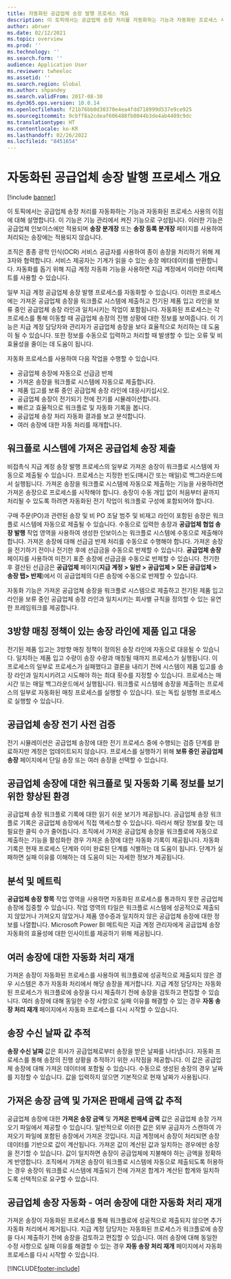 ```yaml
---
title: 자동화된 공급업체 송장 발행 프로세스 개요
description: 이 토픽에서는 공급업체 송장 처리를 자동화하는 기능과 자동화된 프로세스 사용의 이점에 대해 설명합니다.
author: abruer
ms.date: 02/12/2021
ms.topic: overview
ms.prod: ''
ms.technology: ''
ms.search.form: ''
audience: Application User
ms.reviewer: twheeloc
ms.assetid: ''
ms.search.region: Global
ms.author: shpandey
ms.search.validFrom: 2017-08-30
ms.dyn365.ops.version: 10.0.14
ms.openlocfilehash: f21b76bb0d30370e4ea4fdd718999d537e9ce925
ms.sourcegitcommit: 9cbff8a2cdeaf606488fb0044b3de4ab4409c9dc
ms.translationtype: HT
ms.contentlocale: ko-KR
ms.lasthandoff: 02/26/2022
ms.locfileid: "8451654"
---
```

# <a name="automated-vendor-invoicing-processes-overview"></a>자동화된 공급업체 송장 발행 프로세스 개요

[!include [banner](../includes/banner.md)]

이 토픽에서는 공급업체 송장 처리를 자동화하는 기능과 자동화된 프로세스 사용의 이점에 대해 설명합니다. 이 기능은 기능 관리에서 켜진 기능으로 구성됩니다. 이러한 기능은 공급업체 인보이스에만 적용되며 **송장 분개장** 또는 **송장 등록 분개장** 페이지를 사용하여 처리되는 송장에는 적용되지 않습니다.

조직은 종종 광학 인식(OCR) 서비스 공급자를 사용하여 종이 송장을 처리하기 위해 제3자와 협력합니다. 서비스 제공자는 기계가 읽을 수 있는 송장 메타데이터를 반환합니다. 자동화를 돕기 위해 지급 계정 자동화 기능을 사용하면 지급 계정에서 이러한 아티팩트를 사용할 수 있습니다.

일부 지급 계정 공급업체 송장 발행 프로세스를 자동화할 수 있습니다. 이러한 프로세스에는 가져온 공급업체 송장을 워크플로 시스템에 제출하고 전기된 제품 입고 라인을 보류 중인 공급업체 송장 라인과 일치시키는 작업이 포함됩니다. 자동화된 프로세스는 각 프로세스를 통해 이동할 때 공급업체 송장의 진행 상황에 대한 정보를 보여줍니다. 이 기능은 지급 계정 담당자와 관리자가 공급업체 송장을 보다 효율적으로 처리하는 데 도움이 될 수 있습니다. 또한 정보를 수동으로 입력하고 처리할 때 발생할 수 있는 오류 및 비효율성을 줄이는 데 도움이 됩니다.

자동화 프로세스를 사용하여 다음 작업을 수행할 수 있습니다.

- 공급업체 송장에 자동으로 선급금 반제
- 가져온 송장을 워크플로 시스템에 자동으로 제출합니다.
- 제품 입고를 보류 중인 공급업체 송장 라인에 대응시키십시오.
- 공급업체 송장이 전기되기 전에 전기를 시뮬레이션합니다.
- 빠르고 효율적으로 워크플로 및 자동화 기록을 봅니다.
- 공급업체 송장 처리 자동화 결과를 보고 분석합니다.
- 여러 송장에 대한 자동 처리를 재개합니다.

## <a name="submit-imported-vendor-invoices-to-the-workflow-system"></a>워크플로 시스템에 가져온 공급업체 송장 제출

비접촉식 지급 계정 송장 발행 프로세스의 일부로 가져온 송장이 워크플로 시스템에 자동으로 제출될 수 있습니다. 프로세스는 지정한 빈도(매시간 또는 매일)로 백그라운드에서 실행됩니다. 가져온 송장을 워크플로 시스템에 자동으로 제출하는 기능을 사용하려면 가져온 송장으로 프로세스를 시작해야 합니다. 송장이 수동 개입 없이 처음부터 끝까지 처리될 수 있도록 하려면 자동화된 전기 작업이 워크플로 구성에 포함되어야 합니다.


구매 주문(PO)과 관련된 송장 및 비 PO 조달 범주 및 비재고 라인이 포함된 송장은 워크플로 시스템에 자동으로 제출될 수 있습니다. 수동으로 입력한 송장과 **공급업체 협업 송장 발행** 작업 영역을 사용하여 생성한 인보이스는 워크플로 시스템에 수동으로 제출해야 합니다. 가져온 송장에 대해 선급금 반제 처리를 수동으로 수행해야 합니다. 가져온 송장을 전기하기 전이나 전기한 후에 선급금을 수동으로 반제할 수 있습니다. **공급업체 송장** 페이지를 사용하여 미전기 표준 송장에 선급금을 수동으로 반제할 수 있습니다. 전기한 후 결산된 선급금은 **공급업체** 페이지(**지급 계정 \> 일반 \> 공급업체 \> 모든 공급업체 \> 송장 탭\> 반제**)에서 이 공급업체의 다른 송장에 수동으로 반제할 수 있습니다.

자동화 기능은 가져온 공급업체 송장을 워크플로 시스템으로 제출하고 전기된 제품 입고 라인을 보류 중인 공급업체 송장 라인과 일치시키는 회사별 규칙을 정의할 수 있는 유연한 프레임워크를 제공합니다.

## <a name="match-product-receipts-to-invoice-lines-that-have-a-three-way-matching-policy"></a>3방향 매칭 정책이 있는 송장 라인에 제품 입고 대응

전기된 제품 입고는 3방향 매칭 정책이 정의된 송장 라인에 자동으로 대응될 수 있습니다. 일치하는 제품 입고 수량이 송장 수량과 매칭될 때까지 프로세스가 실행됩니다. 이 프로세스의 일부로 프로세스가 실패했다고 결론을 내리기 전에 시스템이 제품 입고를 송장 라인과 일치시키려고 시도해야 하는 최대 횟수를 지정할 수 있습니다. 프로세스는 매시간 또는 매일 백그라운드에서 실행됩니다. 워크플로 시스템에 송장을 제출하는 프로세스의 일부로 자동화된 매칭 프로세스를 실행할 수 있습니다. 또는 독립 실행형 프로세스로 실행할 수 있습니다.

## <a name="pre-validate-vendor-invoice-posting"></a>공급업체 송장 전기 사전 검증

전기 시뮬레이션은 공급업체 송장에 대한 전기 프로세스 중에 수행되는 검증 단계를 완료하지만 계정은 업데이트되지 않습니다. 프로세스를 실행하기 위해 **보류 중인 공급업체 송장** 페이지에서 단일 송장 또는 여러 송장을 선택할 수 있습니다.

## <a name="enhanced-experience-for-viewing-workflow-and-automation-historical-information-for-vendor-invoices"></a>공급업체 송장에 대한 워크플로 및 자동화 기록 정보를 보기 위한 향상된 환경

공급업체 송장 워크플로 기록에 대한 읽기 쉬운 보기가 제공됩니다. 공급업체 송장 워크플로 기록은 공급업체 송장에서 직접 액세스할 수 있습니다. 따라서 해당 정보를 찾는 데 필요한 클릭 수가 줄어듭니다. 조직에서 가져온 공급업체 송장을 워크플로에 자동으로 제출하는 기능을 활성화한 경우 가져온 송장에 대한 자동화 기록이 제공됩니다. 자동화 기록은 현재 프로세스 단계와 이미 완료된 단계를 식별하는 데 도움이 됩니다. 단계가 실패하면 실패 이유를 이해하는 데 도움이 되는 자세한 정보가 제공됩니다.

## <a name="analytics-and-metrics"></a>분석 및 메트릭

**공급업체 송장 항목** 작업 영역을 사용하면 자동화된 프로세스를 통과하지 못한 공급업체 송장에 집중할 수 있습니다. 작업 영역의 타일은 워크플로 시스템에 성공적으로 제출되지 않았거나 가져오지 않았거나 제품 영수증과 일치하지 않은 공급업체 송장에 대한 정보를 나열합니다. Microsoft Power BI 메트릭은 지급 계정 관리자에게 공급업체 송장 자동화의 효율성에 대한 인사이트를 제공하기 위해 제공됩니다.


## <a name="resume-automation-processing-for-multiple-invoices"></a>여러 송장에 대한 자동화 처리 재개

가져온 송장이 자동화된 프로세스를 사용하여 워크플로에 성공적으로 제출되지 않은 경우 시스템은 추가 자동화 처리에서 해당 송장을 제거합니다. 지급 계정 담당자는 자동화된 프로세스가 워크플로에 송장을 다시 제출하기 전에 송장을 검토하고 편집할 수 있습니다. 여러 송장에 대해 동일한 수정 사항으로 실패 이유를 해결할 수 있는 경우 **자동 송장 처리 재개** 페이지에서 자동화 프로세스를 다시 시작할 수 있습니다. 

## <a name="tracking-the-invoice-received-date-value"></a>송장 수신 날짜 값 추적

**송장 수신 날짜** 값은 회사가 공급업체로부터 송장을 받은 날짜를 나타냅니다. 자동화 프로세스를 통해 송장의 진행 상황을 추적하기 위한 시작점을 제공합니다. 이 값은 공급업체 송장에 대해 가져온 데이터에 포함될 수 있습니다. 수동으로 생성된 송장의 경우 날짜를 지정할 수 있습니다. 값을 입력하지 않으면 기본적으로 현재 날짜가 사용됩니다.


## <a name="tracking-the-imported-invoice-amount-and-imported-sales-tax-amount-values"></a>가져온 송장 금액 및 가져온 판매세 금액 값 추적

공급업체 송장에 대한 **가져온 송장 금액** 및 **가져온 판매세 금액** 값은 공급업체 송장 가져오기 파일에서 제공할 수 있습니다. 일반적으로 이러한 값은 외부 공급자가 스캔하여 가져오기 파일에 포함된 송장에서 가져온 것입니다. 지급 계정에서 송장이 처리되면 송장 데이터를 기반으로 값이 계산됩니다. 가져온 값이 계산된 값과 일치하는 경우에만 송장을 전기할 수 있습니다. 값이 일치하면 송장이 공급업체에 지불해야 하는 금액을 정확하게 반영합니다. 조직에서 가져온 송장이 워크플로 시스템에 자동으로 제출되도록 허용하는 경우 송장이 워크플로 시스템에 제출되기 전에 가져온 합계가 계산된 합계와 일치하도록 선택적으로 요구할 수 있습니다.

## <a name="vendor-invoice-automation---resume-automation-processing-for-multiple-invoices"></a>공급업체 송장 자동화 - 여러 송장에 대한 자동화 처리 재개
가져온 송장이 자동화된 프로세스를 통해 워크플로에 성공적으로 제출되지 않으면 추가 자동화 처리에서 제거됩니다. 지급 계정 담당자는 자동화된 프로세스가 워크플로에 송장을 다시 제출하기 전에 송장을 검토하고 편집할 수 있습니다. 여러 송장에 대해 동일한 수정 사항으로 실패 이유를 해결할 수 있는 경우 **자동 송장 처리 재개** 페이지에서 자동화 프로세스를 다시 시작할 수 있습니다. 

[!INCLUDE[footer-include](../../includes/footer-banner.md)]
